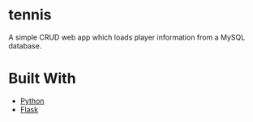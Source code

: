 # tennis
A simple CRUD web app which loads player information from a MySQL database.

# Built With
* [Python](https://www.python.org/)
* [Flask](http://flask.pocoo.org/)
